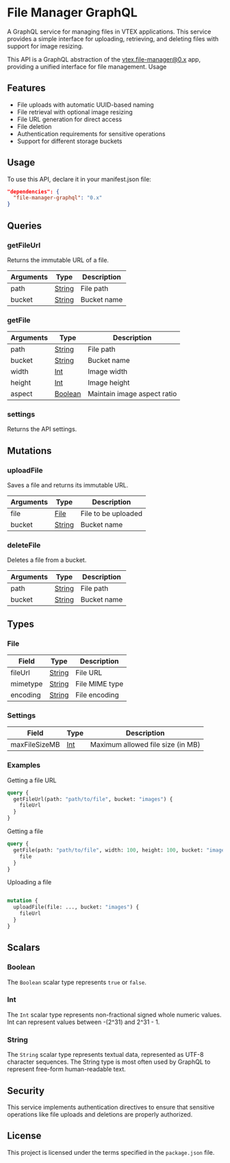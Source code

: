 # File Manager GraphQL

A GraphQL service for managing files in VTEX applications. This service provides a simple interface for uploading, retrieving, and deleting files with support for image resizing.

This API is a GraphQL abstraction of the [vtex.file-manager@0.x](https://github.com/vtex/file-manager) app, providing a unified interface for file management.
Usage

## Features

- File uploads with automatic UUID-based naming
- File retrieval with optional image resizing
- File URL generation for direct access
- File deletion
- Authentication requirements for sensitive operations
- Support for different storage buckets


## Usage
To use this API, declare it in your manifest.json file:

```JSON
"dependencies": {
  "file-manager-graphql": "0.x"
}
```

## Queries

### getFileUrl
Returns the immutable URL of a file.

| Arguments | Type | Description |
| --- | --- | --- |
| path | [String](#string) | File path |
| bucket | [String](#string) |  Bucket name |

### getFile

| Arguments | Type | Description |
| --- | --- | --- |
| path | [String](#string) | File path |
| bucket | [String](#string) |  Bucket name |
| width | [Int](#int) |  Image width |
| height | [Int](#int) |  Image height |
| aspect | [Boolean](#boolean) |  Maintain image aspect ratio |


### settings
Returns the API settings.

## Mutations

### uploadFile
Saves a file and returns its immutable URL.

| Arguments | Type | Description |
| --- | --- | --- |
| file | [File](#file) | File to be uploaded |
| bucket | [String](#string) |  Bucket name |



### deleteFile
Deletes a file from a bucket.

| Arguments | Type | Description |
| --- | --- | --- |
| path | [String](#string) | File path |
| bucket | [String](#string) |  Bucket name |


## Types

### File

| Field | Type | Description |
| --- | --- | --- |
| fileUrl | [String](#string) | File URL |
| mimetype | [String](#string) |  File MIME type |
| encoding | [String](#string) |  File encoding |

### Settings

| Field | Type | Description |
| --- | --- | --- |
| maxFileSizeMB | [Int](#int) | Maximum allowed file size (in MB) |


### Examples

Getting a file URL

```graphql
query {
  getFileUrl(path: "path/to/file", bucket: "images") {
    fileUrl
  }
}
```

Getting a file

```graphql
query {
  getFile(path: "path/to/file", width: 100, height: 100, bucket: "images") {
    file
  }
}
```

Uploading a file

```graphql

mutation {
  uploadFile(file: ..., bucket: "images") {
    fileUrl
  }
}
```

## Scalars

### Boolean

The `Boolean` scalar type represents `true` or `false`.

### Int

The `Int` scalar type represents non-fractional signed whole numeric values. Int can represent values between -(2^31) and 2^31 - 1.

### String

The `String` scalar type represents textual data, represented as UTF-8 character sequences. The String type is most often used by GraphQL to represent free-form human-readable text.

## Security

This service implements authentication directives to ensure that sensitive operations like file uploads and deletions are properly authorized.

## License

This project is licensed under the terms specified in the `package.json` file.